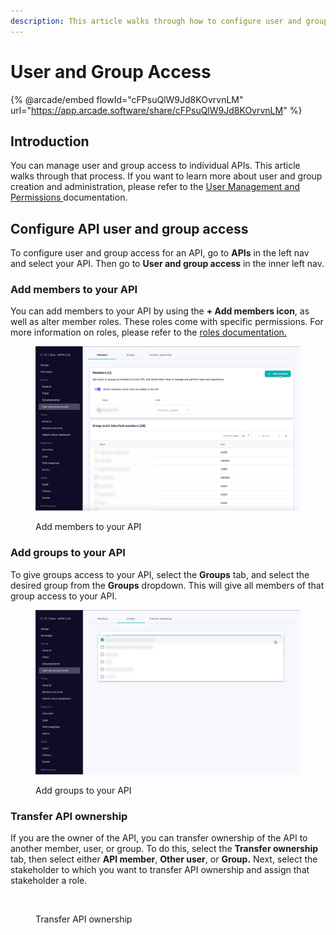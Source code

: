 ```yaml
---
description: This article walks through how to configure user and group access to your APIs
---
```


# User and Group Access

{% @arcade/embed flowId="cFPsuQlW9Jd8KOvrvnLM" url="https://app.arcade.software/share/cFPsuQlW9Jd8KOvrvnLM" %}

## Introduction

You can manage user and group access to individual APIs. This article walks through that process. If you want to learn more about user and group creation and administration, please refer to the [User Management and Permissions ](../../administration/user-management-and-permissions.md)documentation.

## Configure API user and group access

To configure user and group access for an API, go to **APIs** in the left nav and select your API. Then go to **User and group access** in the inner left nav.

### Add members to your API

You can add members to your API by using the **+ Add members icon**, as well as alter member roles. These roles come with specific permissions. For more information on roles, please refer to the [roles documentation.](../../administration/user-management-and-permissions.md#roles)

<figure><img src="../../../.gitbook/assets/image (41).png" alt=""><figcaption><p>Add members to your API</p></figcaption></figure>

### Add groups to your API

To give groups access to your API, select the **Groups** tab, and select the desired group from the **Groups** dropdown. This will give all members of that group access to your API.

<figure><img src="../../../.gitbook/assets/Add groups.png" alt=""><figcaption><p>Add groups to your API</p></figcaption></figure>

### Transfer API ownership

If you are the owner of the API, you can transfer ownership of the API to another member, user, or group. To do this, select the **Transfer ownership** tab, then select either **API member**, **Other user**, or **Group.** Next, select the stakeholder to which you want to transfer API ownership and assign that stakeholder a role.

<figure><img src="../../../../4.1/.gitbook/assets/transfer ownership.png" alt=""><figcaption><p>Transfer API ownership</p></figcaption></figure>
